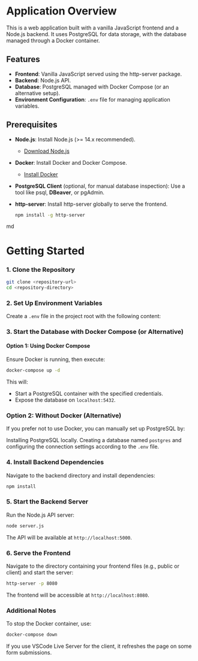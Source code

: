 # Application Overview

This is a web application built with a vanilla JavaScript frontend and a Node.js backend. It uses PostgreSQL for data storage, with the database managed through a Docker container.

## Features

- **Frontend**: Vanilla JavaScript served using the http-server package.
- **Backend**: Node.js API.
- **Database**: PostgreSQL managed with Docker Compose (or an alternative setup).
- **Environment Configuration**: `.env` file for managing application variables.

## Prerequisites

- **Node.js**: Install Node.js (>= 14.x recommended).

  - [Download Node.js](https://nodejs.org/)

- **Docker**: Install Docker and Docker Compose.

  - [Install Docker](https://www.docker.com/get-started)

- **PostgreSQL Client** (optional, for manual database inspection): Use a tool like psql, **DBeaver**, or pgAdmin.

- **http-server**: Install http-server globally to serve the frontend.
  ```bash
  npm install -g http-server
  ```

md

# Getting Started

### 1. Clone the Repository

```bash
git clone <repository-url>
cd <repository-directory>
```

### 2. Set Up Environment Variables

Create a `.env` file in the project root with the following content:

### 3. Start the Database with Docker Compose (or Alternative)

#### Option 1: Using Docker Compose

Ensure Docker is running, then execute:

```bash
docker-compose up -d
```

This will:

- Start a PostgreSQL container with the specified credentials.
- Expose the database on `localhost:5432`.

### Option 2: Without Docker (Alternative)

If you prefer not to use Docker, you can manually set up PostgreSQL by:

Installing PostgreSQL locally.
Creating a database named `postgres` and configuring the connection settings according to the `.env` file.

### 4. Install Backend Dependencies

Navigate to the backend directory and install dependencies:

```bash
npm install
```

### 5. Start the Backend Server

Run the Node.js API server:

```bash
node server.js
```

The API will be available at `http://localhost:5000`.

### 6. Serve the Frontend

Navigate to the directory containing your frontend files (e.g., public or client) and start the server:

```bash
http-server -p 8080
```

The frontend will be accessible at `http://localhost:8080`.

### Additional Notes

To stop the Docker container, use:

```bash
docker-compose down
```

If you use VSCode Live Server for the client, it refreshes the page on some form submissions.

